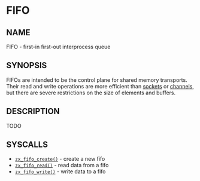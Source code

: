 # FIFO

## NAME

FIFO - first-in first-out interprocess queue

## SYNOPSIS

FIFOs are intended to be the control plane for shared memory
transports.  Their read and write operations are more efficient than
[sockets](socket.md) or [channels](channel.md), but there are severe
restrictions on the size of elements and buffers.

## DESCRIPTION

TODO

## SYSCALLS

 - [`zx_fifo_create()`] - create a new fifo
 - [`zx_fifo_read()`] - read data from a fifo
 - [`zx_fifo_write()`] - write data to a fifo

[`zx_fifo_create()`]: /reference/syscalls/fifo_create.md
[`zx_fifo_read()`]: /reference/syscalls/fifo_read.md
[`zx_fifo_write()`]: /reference/syscalls/fifo_write.md
